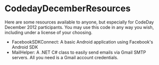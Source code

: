CodedayDecemberResources
========================

Here are some resources available to anyone, but especially for CodeDay December 2012 participants.
You may use this code in any way you wish, including under a license of your choosing.

+ FacebookSDKConnect: A basic Android application using Facebook's Android SDK
+ MailHelper: A .NET C# class to easily send emails via Gmail SMTP servers. All you need is a Gmail account credentials.
